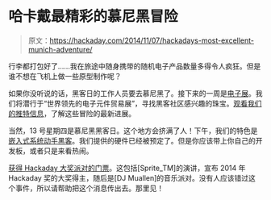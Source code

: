 # 哈卡戴最精彩的慕尼黑冒险

> 原文：<https://hackaday.com/2014/11/07/hackadays-most-excellent-munich-adventure/>

行李都打包好了……我在旅途中随身携带的随机电子产品数量多得令人疯狂。但是谁不想在飞机上做一些原型制作呢？

如果你没听说的话，黑客日的工作人员要去慕尼黑了。接下来的一周是[电子展](http://www.electronica.de/en/home)。我们将潜行于“世界领先的电子元件贸易展”，寻找黑客社区感兴趣的珠宝。[观看我们的推特信息](https://twitter.com/hackaday)，了解这些冒险的最新进展。

当然，13 号星期四是慕尼黑黑客日。这个地方会挤满了人！下午，我们的特色是[嵌入式系统动手黑客](http://hackaday.io/project/3178-hackaday-munich)。我们提供的硬件已经被预定了。但是你应该带上你自己的开发板，或者只是来看热闹。

[获得 Hackaday 大奖派对的门票](https://www.eventbrite.com/e/hackaday-munich-tickets-13639043747)。这包括[Sprite_TM]的演讲，宣布 2014 年 Hackaday 奖的大奖得主，随后是[DJ Muallen]的音乐派对。没有人应该错过这个事件，所以请帮助把这个消息传出去。那里见！
